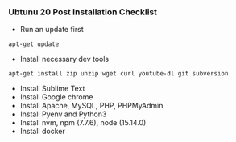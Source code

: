 ### Ubtunu 20 Post Installation Checklist

- Run an update first
      
```
apt-get update
```

- Install necessary dev tools
      
```
apt-get install zip unzip wget curl youtube-dl git subversion
```

- Install Sublime Text
- Install Google chrome
- Install Apache, MySQL, PHP, PHPMyAdmin
- Install Pyenv and Python3
- Install nvm, npm (7.7.6), node (15.14.0)
- Install docker
